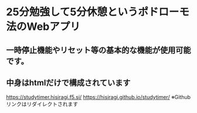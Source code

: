 # 25分勉強して5分休憩というポドローモ法のWebアプリ
## 一時停止機能やリセット等の基本的な機能が使用可能です。
## 中身はhtmlだけで構成されています
https://studytimer.hisiragi.f5.si/ 
https://hisiragi.github.io/studytimer/
※Githubリンクはリダイレクトされます
